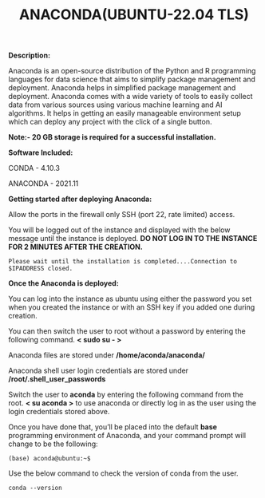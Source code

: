 ﻿---
title: ANACONDA(UBUNTU-22.04 TLS)
sidebar_label: ANACONDA
---

**Description:**

Anaconda is an open-source distribution of the Python and R programming languages for data science that aims to simplify package management and deployment. Anaconda helps in simplified package management and deployment. Anaconda comes with a wide variety of tools to easily collect data from various sources using various machine learning and AI algorithms. It helps in getting an easily manageable environment setup which can deploy any project with the click of a single button.

**Note:- 20 GB storage is required for a successful installation.**

**Software Included:**

CONDA - 4.10.3

ANACONDA - 2021.11  

**Getting started after deploying Anaconda:**

Allow the ports in the firewall only SSH (port 22, rate limited) access.

You will be logged out of the instance and displayed with the below message until the instance is deployed.  **DO NOT LOG IN TO THE INSTANCE FOR 2 MINUTES AFTER THE CREATION.**

```
Please wait until the installation is completed....Connection to $IPADDRESS closed.
```

**Once the Anaconda is deployed:**

You can log into the instance as ubuntu using either the password you set when you created the instance or with an SSH key if you added one during creation.

You can then switch the user to root without a password by entering the following command.  **< sudo su - >**

Anaconda files are stored under **/home/aconda/anaconda/**

Anaconda shell user login credentials are stored under  **/root/.shell_user_passwords**

Switch the user to **aconda** by entering the following command from the root.  **< su aconda >** to use anaconda or directly log in as the user using the login credentials stored above.

Once you have done that, you’ll be placed into the default  **base**  programming environment of Anaconda, and your command prompt will change to be the following:
~~~
(base) aconda@ubuntu:~$
~~~

Use the below command to check the version of conda from the user.
```
conda --version
```

